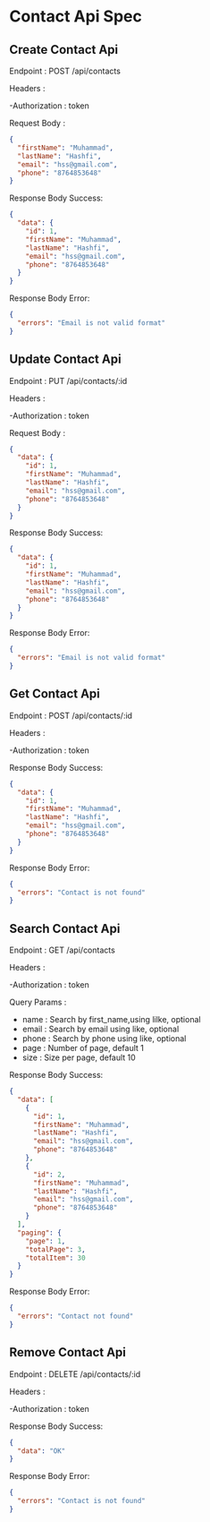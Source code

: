 # Contact Api Spec

## Create Contact Api

Endpoint : POST /api/contacts

Headers :

-Authorization : token

Request Body :

```json
{
  "firstName": "Muhammad",
  "lastName": "Hashfi",
  "email": "hss@gmail.com",
  "phone": "8764853648"
}
```

Response Body Success:

```json
{
  "data": {
    "id": 1,
    "firstName": "Muhammad",
    "lastName": "Hashfi",
    "email": "hss@gmail.com",
    "phone": "8764853648"
  }
}
```

Response Body Error:

```json
{
  "errors": "Email is not valid format"
}
```

## Update Contact Api

Endpoint : PUT /api/contacts/:id

Headers :

-Authorization : token

Request Body :

```json
{
  "data": {
    "id": 1,
    "firstName": "Muhammad",
    "lastName": "Hashfi",
    "email": "hss@gmail.com",
    "phone": "8764853648"
  }
}
```

Response Body Success:

```json
{
  "data": {
    "id": 1,
    "firstName": "Muhammad",
    "lastName": "Hashfi",
    "email": "hss@gmail.com",
    "phone": "8764853648"
  }
}
```

Response Body Error:

```json
{
  "errors": "Email is not valid format"
}
```

## Get Contact Api

Endpoint : POST /api/contacts/:id

Headers :

-Authorization : token

Response Body Success:

```json
{
  "data": {
    "id": 1,
    "firstName": "Muhammad",
    "lastName": "Hashfi",
    "email": "hss@gmail.com",
    "phone": "8764853648"
  }
}
```

Response Body Error:

```json
{
  "errors": "Contact is not found"
}
```

## Search Contact Api

Endpoint : GET /api/contacts

Headers :

-Authorization : token

Query Params :

- name : Search by first_name,using lilke, optional
- email : Search by email using like, optional
- phone : Search by phone using like, optional
- page : Number of page, default 1
- size : Size per page, default 10

Response Body Success:

```json
{
  "data": [
    {
      "id": 1,
      "firstName": "Muhammad",
      "lastName": "Hashfi",
      "email": "hss@gmail.com",
      "phone": "8764853648"
    },
    {
      "id": 2,
      "firstName": "Muhammad",
      "lastName": "Hashfi",
      "email": "hss@gmail.com",
      "phone": "8764853648"
    }
  ],
  "paging": {
    "page": 1,
    "totalPage": 3,
    "totalItem": 30
  }
}
```

Response Body Error:

```json
{
  "errors": "Contact not found"
}
```

## Remove Contact Api

Endpoint : DELETE /api/contacts/:id

Headers :

-Authorization : token

Response Body Success:

```json
{
  "data": "OK"
}
```

Response Body Error:

```json
{
  "errors": "Contact is not found"
}
```
